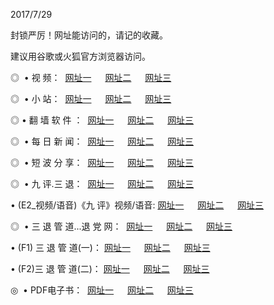 <p>2017/7/29
<p>封锁严厉！网址能访问的，请记的收藏。
<p>建议用谷歌或火狐官方浏览器访问。
<p>◎   • 视 频： 
<a href="http://a.pcanywhere.net/tv/index.html" target="_blank">网址一</a> 　 
<a href="http://no.cooss.win/9018.html" target="_blank">网址二</a> 　 
<a href="http://sp.ceec.space/9449.html" target="_blank">网址三</a></p>
<p>◎ </span>  •  小 站：  
<a href="http://sc.csgc.bid/" target="_blank">网址一</a> 　 
<a href="http://no.cooss.win/" target="_blank">网址二</a> 　 
<a href="http://sp.ceec.space/read/" target="_blank">网址三</a></p>
<p>◎  • 翻 墙 软 件 ：  
<a href="http://sc.csgc.bid/ff/index.html" target="_blank">网址一</a> 　 
<a href="http://no.cooss.win/s/read/a1_nd.html" target="_blank">网址二</a> 　 
<a href="http://sp.ceec.space/ff/index.html" target="_blank">网址三</a></p>
<p>◎ </span>  • 每 日 新 闻：  
<a href="http://sc.csgc.bid/day/index.html" target="_blank">网址一</a> 　 
<a href="http://no.cooss.win/day/" target="_blank">网址二</a> 　 
<a href="http://sp.ceec.space/day/index.html" target="_blank">网址三</a></p>
<p>◎ </span>  • 短 波 分 享：  
<a href="http://sc.csgc.bid/h/index.html" target="_blank">网址一</a> 　 
<a href="http://no.cooss.win/h/" target="_blank">网址二</a> 　 
<a href="http://sp.ceec.space/h/index.html" target="_blank">网址三</a></p>
<p>◎   • 九 评.三 退：  
<a href="http://sc.csgc.bid/t/index.html" target="_blank">网址一</a> 　 
<a href="http://a.pcanywhere.net/v2/index.html" target="_blank">网址二</a> 　 
<a href="http://sp.ceec.space/tt/index.html" target="_blank">网址三</a> 　</p>
<p>  • (E2_视频/语音)《九 评》视频/语音: 
<a href="http://a.pcanywhere.net/7738.html" target="_blank">网址一</a> 　 
<a href="http://no.cooss.win/7614.html" target="_blank">网址二</a> 　 
<a href="http://sp.ceec.space/7633.html" target="_blank">网址三</a></p>
<p>◎   • 三 退 管 道...退 党 网：  
<a href="http://sc.csgc.bid/go/td1.html" target="_blank">网址一</a> 　 
<a href="http://no.cooss.win/go/td2.html" target="_blank">网址二</a> 　 
<a href="http://sp.ceec.space/go/td3.html" target="_blank">网址三</a></p>
<p>  • (F1) 三 退 管 道(一)： 
<a href="http://sc.csgc.bid/dd/" target="_blank">网址一</a> 　 
<a href="http://no.cooss.win/s/read/a1_tdx.html" target="_blank">网址二</a> 　 
<a href="http://sp.ceec.space/dd/" target="_blank">网址三</a></p>
<p>  • (F2)三 退 管 道(二)： 
<a href="http://a.pcanywhere.net/d/" target="_blank">网址一</a> 　 
<a href="http://no.cooss.win/d/" target="_blank">网址二</a> 　 
<a href="http://sp.ceec.space/d/" target="_blank">网址三</a></p>
<p>◎   • PDF电子书：  
<a href="http://a.pcanywhere.net/p/" target="_blank">网址一</a> 　 
<a href="http://no.cooss.win/p/" target="_blank">网址二</a> 　 
<a href="http://sp.ceec.space/p/" target="_blank">网址三</a></p>
